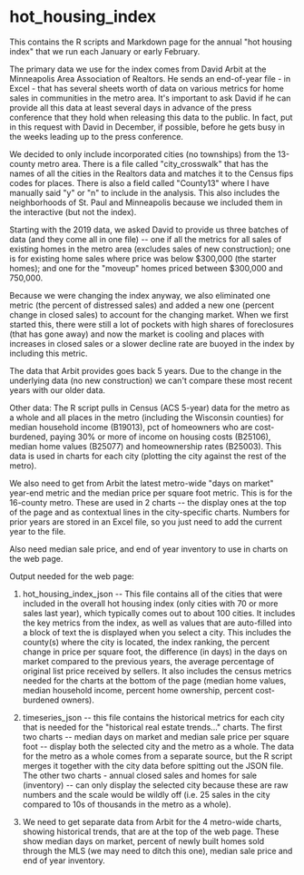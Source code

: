 # hot_housing_index
This contains the R scripts and Markdown page for the annual "hot housing index" that we run each January or early February. 

The primary data we use for the index comes from David Arbit at the Minneapolis Area Association of Realtors. He sends an end-of-year file - in Excel - that has several sheets worth of data on various metrics for home sales in communities in the metro area. It's important to ask David if he can provide all this data at least several days in advance of the press conference that they hold when releasing this data to the public. In fact, put in this request with David in December, if possible, before he gets busy in the weeks leading up to the press conference.

We decided to only include incorporated cities (no townships) from the 13-county metro area. There is a file called "city_crosswalk" that has the names of all the cities in the Realtors data and matches it to the Census fips codes for places. There is also a field called "County13" where I have manually said "y" or "n" to include in the analysis. This also includes the neighborhoods of St. Paul and Minneapolis because we included them in the interactive (but not the index).

Starting with the 2019 data, we asked David to provide us three batches of data (and they come all in one file) -- one if all the metrics for all sales of existing homes in the metro area (excludes sales of new construction); one is for existing home sales where price was below $300,000 (the starter homes); and one for the "moveup" homes priced between $300,000 and 750,000. 

Because we were changing the index anyway, we also eliminated one metric (the percent of distressed sales) and added a new one (percent change in closed sales) to account for the changing market. When we first started this, there were still a lot of pockets with high shares of foreclosures (that has gone away) and now the market is cooling and places with increases in closed sales or a slower decline rate are buoyed in the index by including this metric. 

The data that Arbit provides goes back 5 years. Due to the change in the underlying data (no new construction) we can't compare these most recent years with our older data. 

Other data:
The R script pulls in Census (ACS 5-year) data for the metro as a whole and all places in the metro (including the Wisconsin counties) for median household income (B19013), pct of homeowners who are cost-burdened, paying 30% or more of income on housing costs (B25106), median home values (B25077) and homeownership rates (B25003). This data is used in charts for each city (plotting the city against the rest of the metro). 

We also need to get from Arbit the latest metro-wide "days on market" year-end metric and the median price per square foot metric. This is for the 16-county metro. These are used in 2 charts -- the display ones at the top of the page and as contextual lines in the city-specific charts. Numbers for prior years are stored in an Excel file, so you just need to add the current year to the file. 

Also need median sale price, and end of year inventory to use in charts on the web page.

Output needed for the web page:
1) hot_housing_index_json -- This file contains all of the cities that were included in the overall hot housing index (only cities with 70 or more sales last year), which typically comes out to about 100 cities. It includes the key metrics from the index, as well as values that are auto-filled into a block of text the is displayed when you select a city. This includes the county(s) where the city is located, the index ranking, the percent change in price per square foot, the difference (in days) in the days on market compared to the previous years, the average percentage of original list price received by sellers. It also includes the census metrics needed for the charts at the bottom of the page (median home values, median household income, percent home ownership, percent cost-burdened owners). 

2) timeseries_json -- this file contains the historical metrics for each city that is needed for the "historical real estate trends..." charts. The first two charts -- median days on market and median sale price per square foot -- display both the selected city and the metro as a whole. The data for the metro as a whole comes from a separate source, but the R script merges it together with the city data before spitting out the JSON file.  The other two charts - annual closed sales and homes for sale (inventory) -- can only display the selected city because these are raw numbers and the scale would be wildly off (i.e. 25 sales in the city compared to 10s of thousands in the metro as a whole). 


3) We need to get separate data from Arbit for the 4 metro-wide charts, showing historical trends, that are at the top of the web page. These show median days on market, percent of newly built homes sold through the MLS (we may need to ditch this one), median sale price and end of year inventory. 




